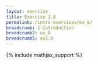 ```yaml
---
layout: exercise
title: Exercise 1.8
permalink: /intro-exercises/ex_8/
breadcrumb: 1-Introduction
breadcrumb2: ex_8
breadcrumb5: ex1.8
---
```


{% include mathjax_support %}




